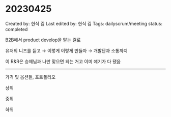 # 20230425

Created by: 현식 김
Last edited by: 현식 김
Tags: dailyscrum/meeting
status: completed

B2B에서 product develop을 맡는 걸로

유저의 니즈를 듣고 → 이렇게 이렇게 만들자 → 개발단과 소통까지

이 R&R은 승제님과 나만 맞으면 되는 거고 이미 얘기가 다 됐음

---

가격 및 옵션들, 포트폴리오

상위

중위

하위